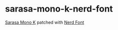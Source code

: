# sarasa-mono-k-nerd-font

[Sarasa Mono K](https://github.com/be5invis/Sarasa-Gothic) patched with [Nerd Font](https://github.com/ryanoasis/nerd-fonts)
